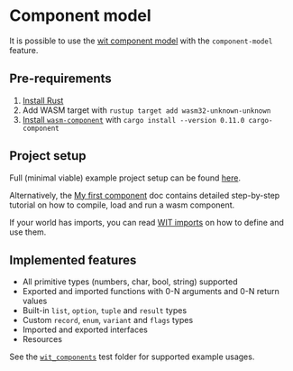 # Component model

It is possible to use the [wit component model](https://github.com/WebAssembly/component-model/blob/main/design/mvp/WIT.md) with the `component-model` feature.

## Pre-requirements

1. [Install Rust](https://www.rust-lang.org/tools/install)
2. Add WASM target with `rustup target add wasm32-unknown-unknown`
3. [Install `wasm-component`](https://github.com/bytecodealliance/cargo-component)
   with `cargo install --version 0.11.0 cargo-component`

## Project setup

Full (minimal viable) example project setup can be found [here](https://github.com/kajacx/wasm-playground/tree/wasm-bridge-03-universal-component).

Alternatively, the [My first component](CM/my_first_component.md) doc
contains detailed step-by-step tutorial on how to compile, load and run a wasm component.

If your world has imports, you can read [WIT imports](CM/wit_imports.md) on how to define and use them.

## Implemented features

- All primitive types (numbers, char, bool, string) supported
- Exported and imported functions with 0-N arguments and 0-N return values
- Built-in `list`, `option`, `tuple` and `result` types
- Custom `record`, `enum`, `variant` and `flags` types
- Imported and exported interfaces
- Resources

See the [`wit_components`](/tests/wit_components) test folder for supported example usages.
